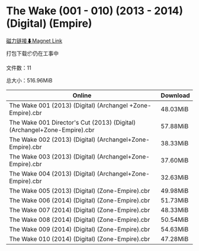 # The Wake (001 - 010) (2013 - 2014) (Digital) (Empire)

[磁力链接⬇Magnet Link](magnet:?xt=urn:btih:790ddefabc5a0f67aa505fad10c4d8979d34bc84&dn=The%20Wake%20%28001%20-%20010%29%20%282013%20-%202014%29%20%28Digital%29%20%28Empire%29)

打包下载📦仍在工事中

文件数：11

总大小：516.96MiB

Online | Download
--- | ---
The Wake 001 (2013) (Digital) (Archangel +Zone-Empire).cbr | 48.03MiB
The Wake 001 Director's Cut (2013) (Digital) (Archangel+Zone-Empire).cbr | 57.88MiB
The Wake 002 (2013) (Digital) (Archangel+Zone-Empire).cbr | 38.33MiB
The Wake 003 (2013) (Digital) (Archangel+Zone-Empire).cbr | 37.60MiB
The Wake 004 (2013) (Digital) (Archangel+Zone-Empire).cbr | 32.63MiB
The Wake 005 (2013) (Digital) (Zone-Empire).cbr | 49.98MiB
The Wake 006 (2014) (Digital) (Zone-Empire).cbr | 51.73MiB
The Wake 007 (2014) (Digital) (Zone-Empire).cbr | 48.33MiB
The Wake 008 (2014) (Digital) (Zone-Empire).cbr | 50.54MiB
The Wake 009 (2014) (Digital) (Zone-Empire).cbr | 54.63MiB
The Wake 010 (2014) (Digital) (Zone-Empire).cbr | 47.28MiB